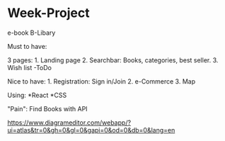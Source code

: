 # Week-Project

e-book B-Libary

Must to have:

3 pages: 
         1. Landing page
         2. Searchbar: 
                      Books, categories, best seller.
         3. Wish list -ToDo

Nice to have: 
         1. Registration:
                        Sign in/Join
         2. e-Commerce
         3. Map
         
Using: 
      *React
      *CSS
       
"Pain": 
       Find Books with API
       
https://www.diagrameditor.com/webapp/?ui=atlas&tr=0&gh=0&gl=0&gapi=0&od=0&db=0&lang=en  

